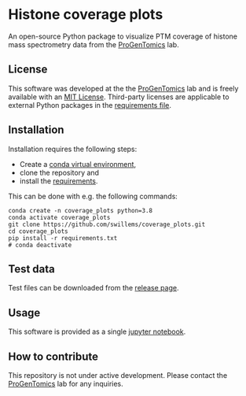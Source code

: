 # Histone coverage plots

An open-source Python package to visualize PTM coverage of histone mass spectrometry data from the [ProGenTomics](https://www.progentomics.ugent.be/) lab.

## License

This software was developed at the the [ProGenTomics](https://www.progentomics.ugent.be/) lab and is freely available with an [MIT License](LICENSE.txt). Third-party licenses are applicable to external Python packages in the [requirements file](requirements.txt).

## Installation

Installation requires the following steps:
* Create a [conda virtual environment](https://docs.conda.io/en/latest/),
* clone the repository and
* install the [requirements](requirements.txt).

This can be done with e.g. the following commands:

```bashrc
conda create -n coverage_plots python=3.8
conda activate coverage_plots
git clone https://github.com/swillems/coverage_plots.git
cd coverage_plots
pip install -r requirements.txt
# conda deactivate
```

## Test data

Test files can be downloaded from the [release page](https://github.com/swillems/coverage_plots/releases/latest).

## Usage

This software is provided as a single [jupyter notebook](histone_coverage.ipynb).

## How to contribute

This repository is not under active development. Please contact the [ProGenTomics](https://www.progentomics.ugent.be/) lab for any inquiries.
